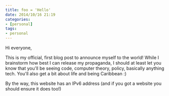 ```yaml
---
title: foo = 'Hello'
date: 2014/10/16 21:19
categories:
- [personal]
tags:
- personal
---
```


Hi everyone,

This is my official, first blog post to announce myself to the world! While I brainstorm how best I can release my propaganda, I should at least let you know that you'll be seeing code, computer theory, policy, basically anything tech. You'll also get a bit about life and being Caribbean :)

By the way, this website has an IPv6 address (and if you got a website you should ensure it does too!)
